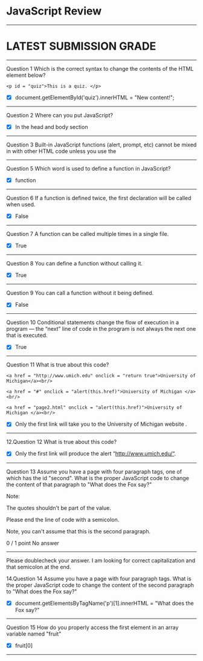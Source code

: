 # JavaScript Review
-----------------------------

# LATEST SUBMISSION GRADE
--------------------------------


Question 1
Which is the correct syntax to change the contents of the HTML element below?

```
<p id = "quiz">This is a quiz. </p>
```

- [x] document.getElementById('quiz').innerHTML = "New content!";

----------------------------------------

Question 2
Where can you put JavaScript?


- [x] In the head and body section

-----------------------------

Question 3
Built-in JavaScript functions (alert, prompt, etc) cannot be mixed in with other HTML code unless you use the <script> tag.



- [x] False

---------------------------------------------

Question 4
Which of the following is the proper way to link to an external JavaScript file?



- [x] <script src = “file.js”></script>

-----------------------------

Question 5
Which word is used to define a function in JavaScript?



- [x] function

---------------------------------

Question 6
If a function is defined twice, the first declaration will be called when used.



- [x] False

-----------------------------

Question 7
A function can be called multiple times in a single file.



- [x] True

---------------------------------

Question 8
You can define a function without calling it.



- [x] True


-----------------------------------

Question 9
You can call a function without it being defined.





- [x] False

-----------------------------

Question 10
Conditional statements change the flow of execution in a program — the “next” line of code in the program is not always the next one that is executed.


- [x] True

-------------------------------

Question 11
What is true about this code?

```
<a href = "http://www.umich.edu" onclick = "return true">University of Michigan</a><br/>

<a href = "#" onclick = "alert(this.href)">University of Michigan </a><br/>	

<a href = "page2.html" onclick = "alert(this.href)">University of Michigan </a><br/>
```

- [x] Only the first link will take you to the University of Michigan website .

----------------------------------

12.Question 12
What is true about this code?



- [x] Only the first link will produce the alert “http://www.umich.edu/“.

--------------------------------

Question 13
Assume you have a page with four paragraph tags, one of which has the id "second". What is the proper JavaScript code to change the content of that paragraph to "What does the Fox say?"

Note:

The quotes shouldn't be part of the value.

Please end the line of code with a semicolon.

Note, you can't assume that this is the second paragraph.

0 / 1 point
No answer

-----------------------------------------------

Please doublecheck your answer. I am looking for correct capitalization and that semicolon at the end.

14.Question 14
Assume you have a page with four paragraph tags. What is the proper JavaScript code to change the content of the second paragraph to "What does the Fox say?"




- [x] document.getElementsByTagName('p')[1].innerHTML = "What does the Fox say?"


-----------------------------------------

Question 15
How do you properly access the first element in an array variable named "fruit"


- [x] fruit[0]

-----------------------------------------------
